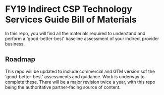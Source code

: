 # FY19 Indirect CSP Technology Services Guide Bill of Materials

In this repo, you will find all the materials required to understand and perform a 'good-better-best' baseline assessment of your indirect provider business.

## Roadmap

This repo will be updated to include commercial and GTM version sof the 'good-better-best' assessments and guidance. Work is underway to complete these. There will be a major revision twice a year, with this repo being the authoritative partner-facing source of content.
